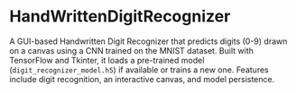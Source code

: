 # HandWrittenDigitRecognizer
A GUI-based Handwritten Digit Recognizer that predicts digits (0-9) drawn on a canvas using a CNN trained on the MNIST dataset. Built with TensorFlow and Tkinter, it loads a pre-trained model (`digit_recognizer_model.h5`) if available or trains a new one. Features include digit recognition, an interactive canvas, and model persistence.
